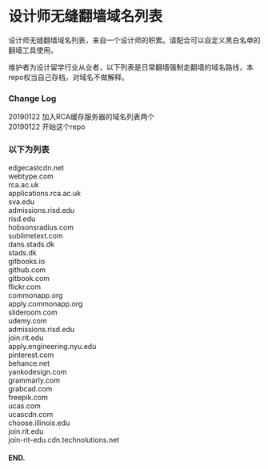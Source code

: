 # 设计师无缝翻墙域名列表

设计师无缝翻墙域名列表，来自一个设计师的积累。请配合可以自定义黑白名单的翻墙工具使用。  

维护者为设计留学行业从业者，以下列表是日常翻墙强制走翻墙的域名路线，本repo权当自己存档，对域名不做解释。

### Change Log

20190122 加入RCA缓存服务器的域名列表两个  
20190122 开始这个repo


### 以下为列表


edgecastcdn.net  
webtype.com  
rca.ac.uk  
applications.rca.ac.uk  
sva.edu  
admissions.risd.edu  
risd.edu  
hobsonsradius.com  
sublimetext.com  
dans.stads.dk  
stads.dk  
gitbooks.io  
github.com  
gitbook.com  
flickr.com  
commonapp.org  
apply.commonapp.org  
slideroom.com  
udemy.com  
admissions.risd.edu  
join.rit.edu  
apply.engineering.nyu.edu  
pinterest.com  
behance.net  
yankodesign.com  
grammarly.com  
grabcad.com  
freepik.com  
ucas.com  
ucascdn.com  
choose.illinois.edu  
join.rit.edu  
join-rit-edu.cdn.technolutions.net  

#### END. 